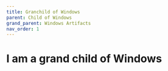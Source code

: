 ```yaml
---
title: Granchild of Windows
parent: Child of Windows
grand_parent: Windows Artifacts
nav_order: 1
---
```


# I am a grand child of Windows
